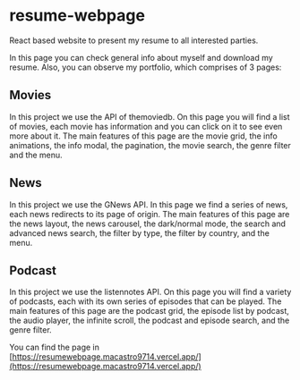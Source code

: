 # resume-webpage

React based website to present my resume to all interested parties.

In this page you can check general info about myself and download my resume. Also, you can observe my portfolio, which comprises of 3 pages:

## Movies

In this project we use the API of themoviedb. On this page you will find a list of movies, each movie has information and you can click on it to see even more about it. The main features of this page are the movie grid, the info animations, the info modal, the pagination, the movie search, the genre filter and the menu.

## News

In this project we use the GNews API. In this page we find a series of news, each news redirects to its page of origin. The main features of this page are the news layout, the news carousel, the dark/normal mode, the search and advanced news search, the filter by type, the filter by country, and the menu.

## Podcast

In this project we use the listennotes API. On this page you will find a variety of podcasts, each with its own series of episodes that can be played. The main features of this page are the podcast grid, the episode list by podcast, the audio player, the infinite scroll, the podcast and episode search, and the genre filter.

You can find the page in [https://resumewebpage.macastro9714.vercel.app/](https://resumewebpage.macastro9714.vercel.app/)
